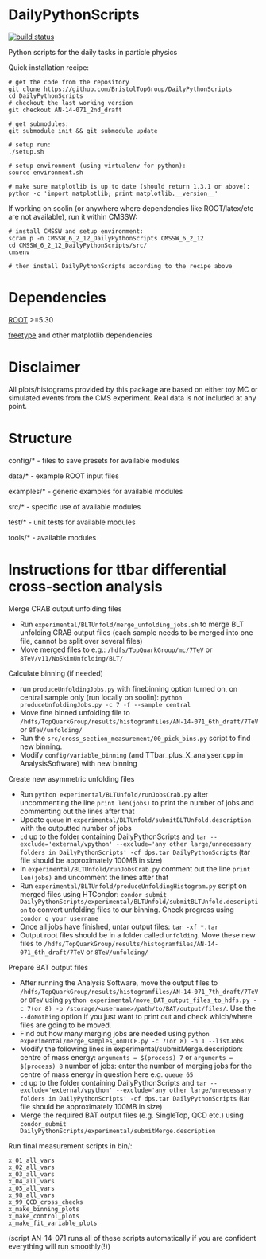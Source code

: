 DailyPythonScripts
==================
[![build status](https://travis-ci.org/BristolTopGroup/DailyPythonScripts.png)](https://travis-ci.org/BristolTopGroup/DailyPythonScripts)

Python scripts for the daily tasks in particle physics

Quick installation recipe:
```
# get the code from the repository
git clone https://github.com/BristolTopGroup/DailyPythonScripts
cd DailyPythonScripts
# checkout the last working version
git checkout AN-14-071_2nd_draft

# get submodules:
git submodule init && git submodule update

# setup run:
./setup.sh

# setup environment (using virtualenv for python):
source environment.sh

# make sure matplotlib is up to date (should return 1.3.1 or above):
python -c 'import matplotlib; print matplotlib.__version__'
```

If working on soolin (or anywhere where dependencies like ROOT/latex/etc are not available), run it within CMSSW:

```
# install CMSSW and setup environment:
scram p -n CMSSW_6_2_12_DailyPythonScripts CMSSW_6_2_12
cd CMSSW_6_2_12_DailyPythonScripts/src/
cmsenv

# then install DailyPythonScripts according to the recipe above

```

Dependencies
==================
[ROOT](http://root.cern.ch) >=5.30

[freetype](http://www.freetype.org) and other matplotlib dependencies

Disclaimer
==================
All plots/histograms provided by this package are based on either toy MC or simulated events from the CMS experiment.
Real data is not included at any point.

Structure
==================
config/* - files to save presets for available modules

data/* - example ROOT input files

examples/* - generic examples for available modules

src/* - specific use of available modules

test/* - unit tests for available modules

tools/* - available modules

Instructions for ttbar differential cross-section analysis
==================

Merge CRAB output unfolding files
- Run ```experimental/BLTUnfold/merge_unfolding_jobs.sh``` to merge BLT unfolding CRAB output files (each sample needs to be merged into one file, cannot be split over several files)
- Move merged files to e.g.: ```/hdfs/TopQuarkGroup/mc/7TeV``` or ```8TeV/v11/NoSkimUnfolding/BLT/```

Calculate binning (if needed)
- run ```produceUnfoldingJobs.py``` with finebinning option turned on, on central sample only (run locally on soolin): ```python produceUnfoldingJobs.py -c 7 -f --sample central```
- Move fine binned unfolding file to ```/hdfs/TopQuarkGroup/results/histogramfiles/AN-14-071_6th_draft/7TeV``` or ```8TeV/unfolding/```
- Run the ```src/cross_section_measurement/00_pick_bins.py``` script to find new binning.
- Modify ```config/variable_binning``` (and TTbar_plus_X_analyser.cpp in AnalysisSoftware) with new binning

Create new asymmetric unfolding files 
- Run ```python experimental/BLTUnfold/runJobsCrab.py``` after uncommenting the line ```print len(jobs)``` to print the number of jobs and commenting out the lines after that
- Update ```queue``` in ```experimental/BLTUnfold/submitBLTUnfold.description``` with the outputted number of jobs
- ```cd``` up to the folder containing DailyPythonScripts and ```tar --exclude='external/vpython' --exclude='any other large/unnecessary folders in DailyPythonScripts' -cf dps.tar DailyPythonScripts``` (tar file should be approximately 100MB in size)
- In ```experimental/BLTUnfold/runJobsCrab.py``` comment out the line ```print len(jobs)``` and uncomment the lines after that
- Run ```experimental/BLTUnfold/produceUnfoldingHistogram.py``` script on merged files using HTCondor: ```condor_submit DailyPythonScripts/experimental/BLTUnfold/submitBLTUnfold.description``` to convert unfolding files to our binning. Check progress using ```condor_q your_username```
- Once all jobs have finished, untar output files: ```tar -xf *.tar```
- Output root files should be in a folder called ```unfolding```. Move these new files to ```/hdfs/TopQuarkGroup/results/histogramfiles/AN-14-071_6th_draft/7TeV``` or ```8TeV/unfolding/```

Prepare BAT output files
- After running the Analysis Software, move the output files to ```/hdfs/TopQuarkGroup/results/histogramfiles/AN-14-071_7th_draft/7TeV``` or ```8TeV``` using ```python experimental/move_BAT_output_files_to_hdfs.py -c 7(or 8) -p /storage/<username>/path/to/BAT/output/files/```. Use the ```--doNothing``` option if you just want to print out and check which/where files are going to be moved.
- Find out how many merging jobs are needed using ```python experimental/merge_samples_onDICE.py -c 7(or 8) -n 1 --listJobs```
- Modify the following lines in experimental/submitMerge.description:
centre of mass energy: ```arguments = $(process) 7``` or ```arguments = $(process) 8```
number of jobs: enter the number of merging jobs for the centre of mass energy in question here e.g. ```queue 65```
- ```cd``` up to the folder containing DailyPythonScripts and ```tar --exclude='external/vpython' --exclude='any other large/unnecessary folders in DailyPythonScripts' -cf dps.tar DailyPythonScripts``` (tar file should be approximately 100MB in size)
- Merge the required BAT output files (e.g. SingleTop, QCD etc.) using ```condor_submit DailyPythonScripts/experimental/submitMerge.description```

Run final measurement scripts in bin/:
```
x_01_all_vars
x_02_all_vars
x_03_all_vars
x_04_all_vars
x_05_all_vars
x_98_all_vars
x_99_QCD_cross_checks
x_make_binning_plots
x_make_control_plots
x_make_fit_variable_plots
```
(script AN-14-071 runs all of these scripts automatically if you are confident everything will run smoothly(!))